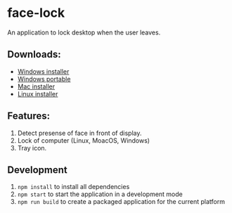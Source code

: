 # face-lock
An application to lock desktop when the user leaves.

## Downloads:

- [Windows installer](https://github.com/atomspaceodua/face-lock/releases/download/v1.0.0/face-lock-1.0.0-x32-x64.exe)
- [Windows portable](https://github.com/atomspaceodua/face-lock/releases/download/v1.0.0/face-lock-1.0.0-portable.exe)
- [Mac installer]()
- [Linux installer]()

## Features: 

1. Detect presense of face in front of display.
2. Lock of computer (Linux, MoacOS, Windows)
3. Tray icon.

## Development

1. `npm install` to install all dependencies
2. `npm start` to start the application in a development mode 
3. `npm run build` to create a packaged application for the current platform